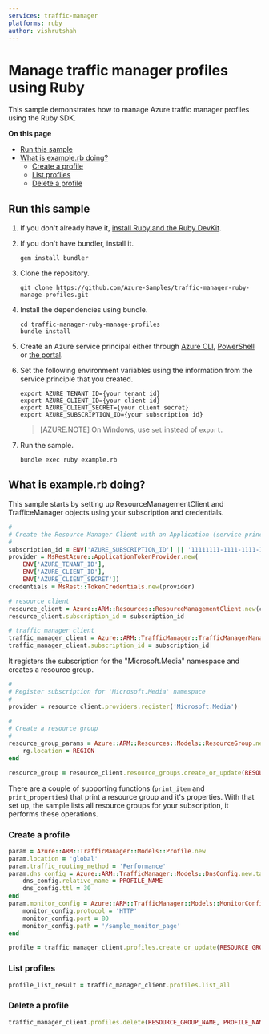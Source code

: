```yaml
---
services: traffic-manager
platforms: ruby
author: vishrutshah
---
```


# Manage traffic manager profiles using Ruby

This sample demonstrates how to manage Azure traffic manager profiles using the Ruby SDK.

**On this page**

- [Run this sample](#run)
- [What is example.rb doing?](#example)
    - [Create a profile](#create)
    - [List profiles](#list)
    - [Delete a profile](#delete)

<a id="run"></a>
## Run this sample

1. If you don't already have it, [install Ruby and the Ruby DevKit](https://www.ruby-lang.org/en/documentation/installation/).

1. If you don't have bundler, install it.

    ```
    gem install bundler
    ```

1. Clone the repository.

    ```
    git clone https://github.com/Azure-Samples/traffic-manager-ruby-manage-profiles.git
    ```

1. Install the dependencies using bundle.

    ```
    cd traffic-manager-ruby-manage-profiles
    bundle install
    ```

1. Create an Azure service principal either through
    [Azure CLI](https://azure.microsoft.com/documentation/articles/resource-group-authenticate-service-principal-cli/),
    [PowerShell](https://azure.microsoft.com/documentation/articles/resource-group-authenticate-service-principal/)
    or [the portal](https://azure.microsoft.com/documentation/articles/resource-group-create-service-principal-portal/).

1. Set the following environment variables using the information from the service principle that you created.

    ```
    export AZURE_TENANT_ID={your tenant id}
    export AZURE_CLIENT_ID={your client id}
    export AZURE_CLIENT_SECRET={your client secret}
    export AZURE_SUBSCRIPTION_ID={your subscription id}
    ```

    > [AZURE.NOTE] On Windows, use `set` instead of `export`.

1. Run the sample.

    ```
    bundle exec ruby example.rb
    ```

<a id="example"></a>
## What is example.rb doing?

This sample starts by setting up ResourceManagementClient and TrafficeManager objects using your subscription and credentials.

```ruby
#
# Create the Resource Manager Client with an Application (service principal) token provider
#
subscription_id = ENV['AZURE_SUBSCRIPTION_ID'] || '11111111-1111-1111-1111-111111111111' # your Azure Subscription Id
provider = MsRestAzure::ApplicationTokenProvider.new(
    ENV['AZURE_TENANT_ID'],
    ENV['AZURE_CLIENT_ID'],
    ENV['AZURE_CLIENT_SECRET'])
credentials = MsRest::TokenCredentials.new(provider)

# resource client
resource_client = Azure::ARM::Resources::ResourceManagementClient.new(credentials)
resource_client.subscription_id = subscription_id

# traffic manager client
traffic_manager_client = Azure::ARM::TrafficManager::TrafficManagerManagementClient.new(credentials)
traffic_manager_client.subscription_id = subscription_id
```

It registers the subscription for the "Microsoft.Media" namespace
and creates a resource group.

```ruby
#
# Register subscription for 'Microsoft.Media' namespace
#
provider = resource_client.providers.register('Microsoft.Media')

#
# Create a resource group
#
resource_group_params = Azure::ARM::Resources::Models::ResourceGroup.new.tap do |rg|
    rg.location = REGION
end

resource_group = resource_client.resource_groups.create_or_update(RESOURCE_GROUP_NAME, resource_group_params)
```

There are a couple of supporting functions (`print_item` and `print_properties`) that print a resource group and it's properties.
With that set up, the sample lists all resource groups for your subscription, it performs these operations.

<a id="create"></a>
### Create a profile

```ruby
param = Azure::ARM::TrafficManager::Models::Profile.new
param.location = 'global'
param.traffic_routing_method = 'Performance'
param.dns_config = Azure::ARM::TrafficManager::Models::DnsConfig.new.tap do |dns_config|
    dns_config.relative_name = PROFILE_NAME
    dns_config.ttl = 30
end
param.monitor_config = Azure::ARM::TrafficManager::Models::MonitorConfig.new.tap do |monitor_config|
    monitor_config.protocol = 'HTTP'
    monitor_config.port = 80
    monitor_config.path = '/sample_monitor_page'
end

profile = traffic_manager_client.profiles.create_or_update(RESOURCE_GROUP_NAME, PROFILE_NAME, param)
```

<a id="list"></a>
### List profiles

```ruby
profile_list_result = traffic_manager_client.profiles.list_all
```

<a id="delete"></a>
### Delete a profile

```ruby
traffic_manager_client.profiles.delete(RESOURCE_GROUP_NAME, PROFILE_NAME)
```
